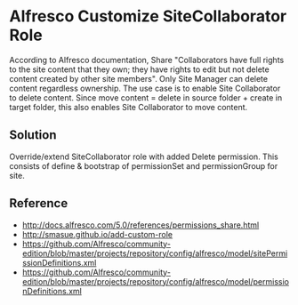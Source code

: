 # Alfresco Customize SiteCollaborator Role
According to Alfresco documentation, Share "Collaborators have full rights to the site content that they own; they have rights to edit but not delete content created by other site members". Only Site Manager can delete content regardless ownership. The use case is to enable Site Collaborator to delete content. Since move content = delete in source folder + create in target folder, this also enables Site Collaborator to move content.   

## Solution
Override/extend SiteCollaborator role with added Delete permission. This consists of define & bootstrap of permissionSet and permissionGroup for site.

## Reference
- http://docs.alfresco.com/5.0/references/permissions_share.html
- http://smasue.github.io/add-custom-role
- https://github.com/Alfresco/community-edition/blob/master/projects/repository/config/alfresco/model/sitePermissionDefinitions.xml
- https://github.com/Alfresco/community-edition/blob/master/projects/repository/config/alfresco/model/permissionDefinitions.xml
